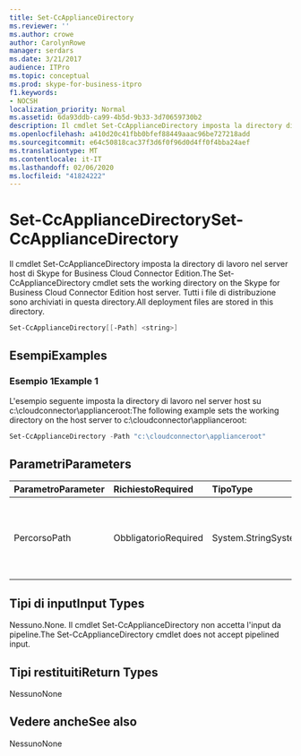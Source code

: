 ```yaml
---
title: Set-CcApplianceDirectory
ms.reviewer: ''
ms.author: crowe
author: CarolynRowe
manager: serdars
ms.date: 3/21/2017
audience: ITPro
ms.topic: conceptual
ms.prod: skype-for-business-itpro
f1.keywords:
- NOCSH
localization_priority: Normal
ms.assetid: 6da93ddb-ca99-4b5d-9b33-3d70659730b2
description: Il cmdlet Set-CcApplianceDirectory imposta la directory di lavoro nel server host di Skype for Business Cloud Connector Edition. Tutti i file di distribuzione sono archiviati in questa directory.
ms.openlocfilehash: a410d20c41fbb0bfef88449aaac96be727218add
ms.sourcegitcommit: e64c50818cac37f3d6f0f96d0d4ff0f4bba24aef
ms.translationtype: MT
ms.contentlocale: it-IT
ms.lasthandoff: 02/06/2020
ms.locfileid: "41824222"
---
```

# <a name="set-ccappliancedirectory"></a><span data-ttu-id="d3a3b-104">Set-CcApplianceDirectory</span><span class="sxs-lookup"><span data-stu-id="d3a3b-104">Set-CcApplianceDirectory</span></span>
 
<span data-ttu-id="d3a3b-105">Il cmdlet Set-CcApplianceDirectory imposta la directory di lavoro nel server host di Skype for Business Cloud Connector Edition.</span><span class="sxs-lookup"><span data-stu-id="d3a3b-105">The Set-CcApplianceDirectory cmdlet sets the working directory on the Skype for Business Cloud Connector Edition host server.</span></span> <span data-ttu-id="d3a3b-106">Tutti i file di distribuzione sono archiviati in questa directory.</span><span class="sxs-lookup"><span data-stu-id="d3a3b-106">All deployment files are stored in this directory.</span></span>
  
```powershell
Set-CcApplianceDirectory[[-Path] <string>]
```

## <a name="examples"></a><span data-ttu-id="d3a3b-107">Esempi</span><span class="sxs-lookup"><span data-stu-id="d3a3b-107">Examples</span></span>
<span data-ttu-id="d3a3b-108"><a name="Examples"> </a></span><span class="sxs-lookup"><span data-stu-id="d3a3b-108"><a name="Examples"> </a></span></span>

### <a name="example-1"></a><span data-ttu-id="d3a3b-109">Esempio 1</span><span class="sxs-lookup"><span data-stu-id="d3a3b-109">Example 1</span></span>

<span data-ttu-id="d3a3b-110">L'esempio seguente imposta la directory di lavoro nel server host su c:\cloudconnector\applianceroot:</span><span class="sxs-lookup"><span data-stu-id="d3a3b-110">The following example sets the working directory on the host server to c:\cloudconnector\applianceroot:</span></span>
  
```powershell
Set-CcApplianceDirectory -Path "c:\cloudconnector\applianceroot"
```

## <a name="parameters"></a><span data-ttu-id="d3a3b-111">Parametri</span><span class="sxs-lookup"><span data-stu-id="d3a3b-111">Parameters</span></span>
<span data-ttu-id="d3a3b-112"><a name="Examples"> </a></span><span class="sxs-lookup"><span data-stu-id="d3a3b-112"><a name="Examples"> </a></span></span>

|<span data-ttu-id="d3a3b-113">**Parametro**</span><span class="sxs-lookup"><span data-stu-id="d3a3b-113">**Parameter**</span></span>|<span data-ttu-id="d3a3b-114">**Richiesto**</span><span class="sxs-lookup"><span data-stu-id="d3a3b-114">**Required**</span></span>|<span data-ttu-id="d3a3b-115">**Tipo**</span><span class="sxs-lookup"><span data-stu-id="d3a3b-115">**Type**</span></span>|<span data-ttu-id="d3a3b-116">**Descrizione**</span><span class="sxs-lookup"><span data-stu-id="d3a3b-116">**Description**</span></span>|
|:-----|:-----|:-----|:-----|
| <span data-ttu-id="d3a3b-117">Percorso</span><span class="sxs-lookup"><span data-stu-id="d3a3b-117">Path</span></span> <br/> | <span data-ttu-id="d3a3b-118">Obbligatorio</span><span class="sxs-lookup"><span data-stu-id="d3a3b-118">Required</span></span> <br/> |<span data-ttu-id="d3a3b-119">System.String</span><span class="sxs-lookup"><span data-stu-id="d3a3b-119">System.String</span></span>  <br/> | <span data-ttu-id="d3a3b-120">Specifica il percorso in cui sono archiviati tutti i file di distribuzione.</span><span class="sxs-lookup"><span data-stu-id="d3a3b-120">Specifies the path where all deployment files are stored.</span></span> <br/> |
   
## <a name="input-types"></a><span data-ttu-id="d3a3b-121">Tipi di input</span><span class="sxs-lookup"><span data-stu-id="d3a3b-121">Input Types</span></span>
<span data-ttu-id="d3a3b-122"><a name="InputTypes"> </a></span><span class="sxs-lookup"><span data-stu-id="d3a3b-122"><a name="InputTypes"> </a></span></span>

<span data-ttu-id="d3a3b-123">Nessuno.</span><span class="sxs-lookup"><span data-stu-id="d3a3b-123">None.</span></span> <span data-ttu-id="d3a3b-124">Il cmdlet Set-CcApplianceDirectory non accetta l'input da pipeline.</span><span class="sxs-lookup"><span data-stu-id="d3a3b-124">The Set-CcApplianceDirectory cmdlet does not accept pipelined input.</span></span>
  
## <a name="return-types"></a><span data-ttu-id="d3a3b-125">Tipi restituiti</span><span class="sxs-lookup"><span data-stu-id="d3a3b-125">Return Types</span></span>
<span data-ttu-id="d3a3b-126"><a name="ReturnTypes"> </a></span><span class="sxs-lookup"><span data-stu-id="d3a3b-126"><a name="ReturnTypes"> </a></span></span>

<span data-ttu-id="d3a3b-127">Nessuno</span><span class="sxs-lookup"><span data-stu-id="d3a3b-127">None</span></span>
  
## <a name="see-also"></a><span data-ttu-id="d3a3b-128">Vedere anche</span><span class="sxs-lookup"><span data-stu-id="d3a3b-128">See also</span></span>
<span data-ttu-id="d3a3b-129"><a name="ReturnTypes"> </a></span><span class="sxs-lookup"><span data-stu-id="d3a3b-129"><a name="ReturnTypes"> </a></span></span>

<span data-ttu-id="d3a3b-130">Nessuno</span><span class="sxs-lookup"><span data-stu-id="d3a3b-130">None</span></span>
  

